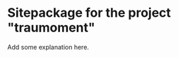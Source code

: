 Sitepackage for the project "traumoment"
==============================================================

Add some explanation here.
